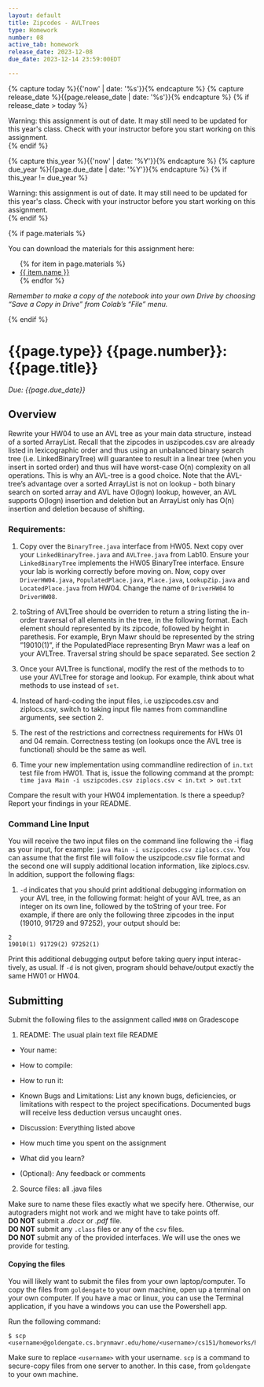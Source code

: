 ```yaml
---
layout: default
title: Zipcodes - AVLTrees
type: Homework
number: 08
active_tab: homework
release_date: 2023-12-08
due_date: 2023-12-14 23:59:00EDT

---
```


<!-- Check whether the assignment is ready to release -->
{% capture today %}{{'now' | date: '%s'}}{% endcapture %}
{% capture release_date %}{{page.release_date | date: '%s'}}{% endcapture %}
{% if release_date > today %} 
<div class="alert alert-danger">
Warning: this assignment is out of date.  It may still need to be updated for this year's class.  Check with your instructor before you start working on this assignment.
</div>
{% endif %}
<!-- End of check whether the assignment is up to date -->


<!-- Check whether the assignment is up to date -->
{% capture this_year %}{{'now' | date: '%Y'}}{% endcapture %}
{% capture due_year %}{{page.due_date | date: '%Y'}}{% endcapture %}
{% if this_year != due_year %} 
<div class="alert alert-danger">
Warning: this assignment is out of date.  It may still need to be updated for this year's class.  Check with your instructor before you start working on this assignment.
</div>
{% endif %}
<!-- End of check whether the assignment is up to date -->



{% if page.materials %}
<div class="alert alert-info">
You can download the materials for this assignment here:
<ul>
{% for item in page.materials %}
<li><a href="{{item.url}}">{{ item.name }}</a></li>
{% endfor %}
</ul>


<i>Remember to make a copy of the notebook into your own Drive by choosing “Save a Copy in Drive” from Colab’s “File” menu.</i>

</div>
{% endif %}





{{page.type}} {{page.number}}: {{page.title}}
=============================================================

_Due: {{page.due_date}}_

## Overview
Rewrite your HW04 to use an AVL tree as your main data structure, instead
of a sorted ArrayList.
Recall that the zipcodes in uszipcodes.csv are already listed in lexicographic
order and thus using an unbalanced binary search tree (i.e. LinkedBinaryTree)
will guarantee to result in a linear tree (when you insert in sorted order) and thus
will have worst-case O(n) complexity on all operations. This is why an AVL-tree
is a good choice. Note that the AVL-tree’s advantage over a sorted ArrayList is
not on lookup - both binary search on sorted array and AVL have O(logn) lookup,
however, an AVL supports O(logn) insertion and deletion but an ArrayList only
has O(n) insertion and deletion because of shifting.

### Requirements:

1. Copy over the  `BinaryTree.java` interface from HW05. Next copy over your `LinkedBinaryTree.java` and `AVLTree.java` from Lab10. Ensure your `LinkedBinaryTree` implements the HW05 BinaryTree interface. Ensure your lab is working correctly before moving on. Now, copy over `DriverHW04.java`, `PopulatedPlace.java`, `Place.java`, `LookupZip.java` and `LocatedPlace.java` from HW04. Change the name of `DriverHW04` to `DriverHW08`.

2. toString of AVLTree should be overriden to return a string listing the 
in-order traversal of all elements in the tree, in the following format. Each
element should represented by its zipcode, followed by height in parethesis.
For example, Bryn Mawr should be represented by the string ”19010(1)”, if
the PopulatedPlace representing Bryn Mawr was a leaf on your AVLTree.
Traversal string should be space separated. See section 2

3. Once your AVLTree is functional, modify the rest of the methods to to use
your AVLTree for storage and lookup. For example, think about what methods to use instead of  `set`.

4. Instead of hard-coding the input files, i.e uszipcodes.csv and ziplocs.csv,
switch to taking input file names from commandline arguments, see section 2.

5. The rest of the restrictions and correctness requirements for HWs 01 and 04
remain. Correctness testing (on lookups once the AVL tree is functional)
should be the same as well.

6. Time your new implementation using commandline redirection of `in.txt`
test file from HW01.
That is, issue the
following command at the prompt:
`time java Main -i uszipcodes.csv ziplocs.csv < in.txt > out.txt`

Compare the result with your HW04 implementation. Is there a speedup? 
Report your findings in your README.

### Command Line Input

You will receive the two input files on the command line following the -i flag as
your input, for example: `java Main -i uszipcodes.csv ziplocs.csv`. You can
assume that the first file will follow the uszipcode.csv file format and the second
one will supply additional location information, like ziplocs.csv. In addition,
support the following flags:

1. `-d` indicates that you should print additional debugging information on your
AVL tree, in the following format: height of your AVL tree, as an integer on
its own line, followed by the toString of your tree. For example, if there
are only the following three zipcodes in the input (19010, 91729 and 97252),
your output should be:

```
2
19010(1) 91729(2) 97252(1)
```

Print this additional debugging output before taking query input interac-
tively, as usual. If `-d` is not given, program should behave/output exactly
the same HW01 or HW04.

## Submitting
Submit the following files to the assignment called `HW08` on Gradescope

1. README: The usual plain text file README
  - Your name:
  - How to compile: 
  - How to run it: 

  - Known Bugs and Limitations: List any known bugs, deficiencies, or 
limitations with respect to the project specifications. Documented bugs
will receive less deduction versus uncaught ones.

  - Discussion: Everything listed above
  - How much time you spent on the assignment
  - What did you learn?
  - (Optional): Any feedback or comments

2. Source files: all .java files

Make sure to name these files exactly what we specify here. Otherwise,
our autograders might not work and we might have to take points off.
<br>
**DO NOT** submit a *.docx* or *.pdf* file.
<br>
**DO NOT** submit any `.class` files or any of the `csv` files.
<br>
**DO NOT** submit any of the provided interfaces. We will use the ones
we provide for testing.

#### Copying the files 
You will likely want to submit the files from your own laptop/computer.
To copy the files from `goldengate` to your own machine, 
open up a terminal on your own computer. If you have a mac or linux, you can use the 
Terminal application, if you have a windows you can use the Powershell app.

Run the following command:

```bassh
$ scp <username>@goldengate.cs.brynmawr.edu/home/<username>/cs151/homeworks/hw00/*
```

Make sure to replace `<username>` with your username. `scp` is a command to secure-copy files
from one server to another. In this case, from `goldengate` to your own machine.

